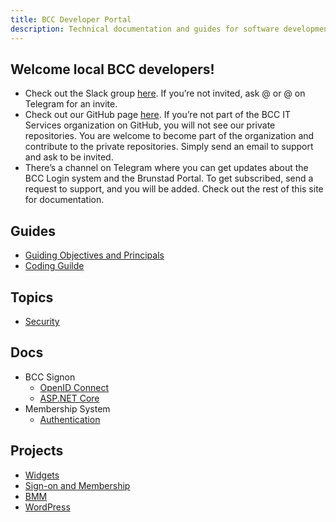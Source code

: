 ```yaml
---
title: BCC Developer Portal
description: Technical documentation and guides for software development in BCC
---
```


## Welcome local BCC developers!
* Check out the Slack group [here](https://bccdev.slack.com/). If you’re not invited, ask @ or @ on Telegram for an invite.
* Check out our GitHub page [here](https://github.com/bcc-code). If you’re not part of the BCC IT Services organization on GitHub, you will not see our private repositories. You are welcome to become part of the organization and contribute to the private repositories. Simply send an email to support and ask to be invited.
* There’s a channel on Telegram where you can get updates about the BCC Login system and the Brunstad Portal. To get subscribed, send a request to support, and you will be added.
Check out the rest of this site for documentation.

## Guides
* [Guiding Objectives and Principals](guides/objectives-and-principals.md) 
* [Coding Guilde](guides/coding-guide.md)

## Topics
* [Security](/security)

## Docs
* BCC Signon 
  * [OpenID Connect](/docs/BCC%20Signon/OpenID%20Connect)
  * [ASP.NET Core](/docs/BCC%20Signon/ASP.NET%20Core)
* Membership System
  * [Authentication](/docs/membership-api/authentication)

## Projects
* [Widgets](/bcc-widgets)
* [Sign-on and Membership](/bcc-membership-docs)
* [BMM]()
* [WordPress](/bcc-wp)
